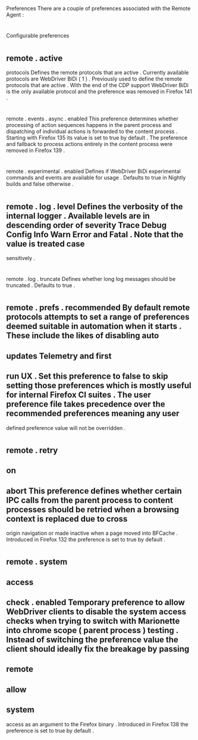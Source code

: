 #
Preferences
There
are
a
couple
of
preferences
associated
with
the
Remote
Agent
:
#
#
Configurable
preferences
#
#
#
remote
.
active
-
protocols
Defines
the
remote
protocols
that
are
active
.
Currently
available
protocols
are
WebDriver
BiDi
(
1
)
.
Previously
used
to
define
the
remote
protocols
that
are
active
.
With
the
end
of
the
CDP
support
WebDriver
BiDi
is
the
only
available
protocol
and
the
preference
was
removed
in
Firefox
141
.
#
#
#
remote
.
events
.
async
.
enabled
This
preference
determines
whether
processing
of
action
sequences
happens
in
the
parent
process
and
dispatching
of
individual
actions
is
forwarded
to
the
content
process
.
Starting
with
Firefox
135
its
value
is
set
to
true
by
default
.
The
preference
and
fallback
to
process
actions
entirely
in
the
content
process
were
removed
in
Firefox
139
.
#
#
#
remote
.
experimental
.
enabled
Defines
if
WebDriver
BiDi
experimental
commands
and
events
are
available
for
usage
.
Defaults
to
true
in
Nightly
builds
and
false
otherwise
.
#
#
#
remote
.
log
.
level
Defines
the
verbosity
of
the
internal
logger
.
Available
levels
are
in
descending
order
of
severity
Trace
Debug
Config
Info
Warn
Error
and
Fatal
.
Note
that
the
value
is
treated
case
-
sensitively
.
#
#
#
remote
.
log
.
truncate
Defines
whether
long
log
messages
should
be
truncated
.
Defaults
to
true
.
#
#
#
remote
.
prefs
.
recommended
By
default
remote
protocols
attempts
to
set
a
range
of
preferences
deemed
suitable
in
automation
when
it
starts
.
These
include
the
likes
of
disabling
auto
-
updates
Telemetry
and
first
-
run
UX
.
Set
this
preference
to
false
to
skip
setting
those
preferences
which
is
mostly
useful
for
internal
Firefox
CI
suites
.
The
user
preference
file
takes
precedence
over
the
recommended
preferences
meaning
any
user
-
defined
preference
value
will
not
be
overridden
.
#
#
#
remote
.
retry
-
on
-
abort
This
preference
defines
whether
certain
IPC
calls
from
the
parent
process
to
content
processes
should
be
retried
when
a
browsing
context
is
replaced
due
to
cross
-
origin
navigation
or
made
inactive
when
a
page
moved
into
BFCache
.
Introduced
in
Firefox
132
the
preference
is
set
to
true
by
default
.
#
#
#
remote
.
system
-
access
-
check
.
enabled
Temporary
preference
to
allow
WebDriver
clients
to
disable
the
system
access
checks
when
trying
to
switch
with
Marionette
into
chrome
scope
(
parent
process
)
testing
.
Instead
of
switching
the
preference
value
the
client
should
ideally
fix
the
breakage
by
passing
-
remote
-
allow
-
system
-
access
as
an
argument
to
the
Firefox
binary
.
Introduced
in
Firefox
138
the
preference
is
set
to
true
by
default
.
